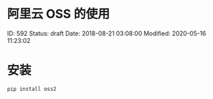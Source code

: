 # 阿里云 OSS 的使用


ID: 592
Status: draft
Date: 2018-08-21 03:08:00
Modified: 2020-05-16 11:23:02


# 安装

```
pip install oss2
```